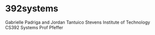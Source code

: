 # 392systems
Gabrielle Padriga and Jordan Tantuico
Stevens Institute of Technology
CS392 Systems
Prof Pfeffer
